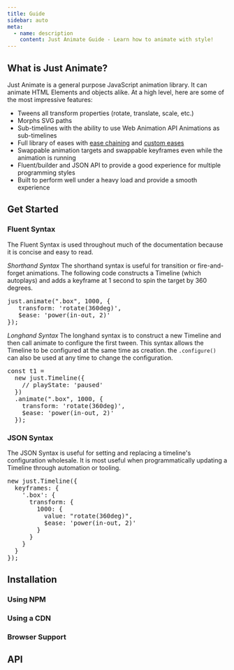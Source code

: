 ```yaml
---
title: Guide
sidebar: auto
meta:
  - name: description
    content: Just Animate Guide - Learn how to animate with style!
---
```


## What is Just Animate? 

Just Animate is a general purpose JavaScript animation library. It can animate HTML Elements and objects alike. At a high level, here are some of the most impressive features:

- Tweens all transform properties (rotate, translate, scale, etc.)
- Morphs SVG paths
- Sub-timelines with the ability to use Web Animation API Animations as sub-timelines
- Full library of eases with [ease chaining](/api/eases#ease-chaining) and [custom eases](/api/eases#custom-eases)
- Swappable animation targets and swappable keyframes even while the animation is running
- Fluent/builder and JSON API to provide a good experience for multiple programming styles
- Built to perform well under a heavy load and provide a smooth experience

## Get Started

### Fluent Syntax
The Fluent Syntax is used throughout much of the documentation because it is concise and easy to read.

*Shorthand Syntax*
The shorthand syntax is useful for transition or fire-and-forget animations. The following code constructs a Timeline (which autoplays) and adds a keyframe at 1 second to spin the target by 360 degrees.

<Example mode="middle" :height="200">
<pre data-lang="js">
just.animate(".box", 1000, { 
   transform: 'rotate(360deg)',
   $ease: 'power(in-out, 2)'
});
</pre>
</Example>

*Longhand Syntax*
The longhand syntax is to construct a new Timeline and then call animate to configure the first tween. This syntax allows the Timeline to be configured at the same time as creation. the `.configure()` can also be used at any time to change the configuration.

<Example mode="middle" :height="240">
<pre data-lang="js">
const t1 = 
  new just.Timeline({ 
    // playState: 'paused' 
  })
  .animate(".box", 1000, { 
    transform: 'rotate(360deg)',
    $ease: 'power(in-out, 2)'
  });
</pre>
</Example>


### JSON Syntax
The JSON Syntax is useful for setting and replacing a timeline's configuration wholesale. It is most useful when programmatically updating a Timeline through automation or tooling.

<Example mode="middle" :height="320">
<pre data-lang="js">
new just.Timeline({
  keyframes: {
    '.box': {
      transform: {
        1000: {
          value: "rotate(360deg)", 
          $ease: 'power(in-out, 2)' 
        }
      }
    }
  }
});
</pre>
</Example>

## Installation

### Using NPM

### Using a CDN
  
### Browser Support
 
## API
